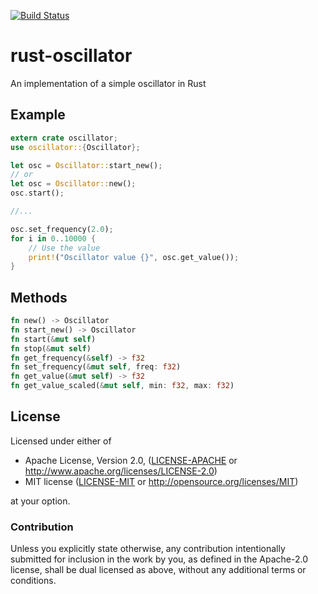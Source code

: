 [![Build Status](https://travis-ci.org/Terah-/rust-oscillator.svg)](https://travis-ci.org/Terah-/rust-oscillator)

# rust-oscillator
An implementation of a simple oscillator in Rust

## Example
```rust
extern crate oscillator;
use oscillator::{Oscillator};

let osc = Oscillator::start_new();
// or
let osc = Oscillator::new();
osc.start();

//...

osc.set_frequency(2.0);
for i in 0..10000 {
    // Use the value
    print!("Oscillator value {}", osc.get_value());
}
```

## Methods
```rust
fn new() -> Oscillator
fn start_new() -> Oscillator
fn start(&mut self)
fn stop(&mut self)
fn get_frequency(&self) -> f32
fn set_frequency(&mut self, freq: f32)
fn get_value(&mut self) -> f32
fn get_value_scaled(&mut self, min: f32, max: f32)
```

## License

Licensed under either of

 * Apache License, Version 2.0, ([LICENSE-APACHE](LICENSE-APACHE) or http://www.apache.org/licenses/LICENSE-2.0)
 * MIT license ([LICENSE-MIT](LICENSE-MIT) or http://opensource.org/licenses/MIT)

at your option.

### Contribution

Unless you explicitly state otherwise, any contribution intentionally submitted
for inclusion in the work by you, as defined in the Apache-2.0 license, shall be dual licensed as above, without any
additional terms or conditions.